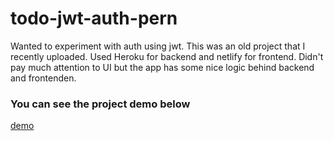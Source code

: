 # todo-jwt-auth-pern

Wanted to experiment with auth using jwt. This was an old project that I recently uploaded. Used Heroku for backend and netlify for frontend. Didn't pay much attention to UI but the app has some nice logic behind backend and frontenden. 

### You can see the project demo below

[demo](https://todo-with-jwt-auth.netlify.app/)
